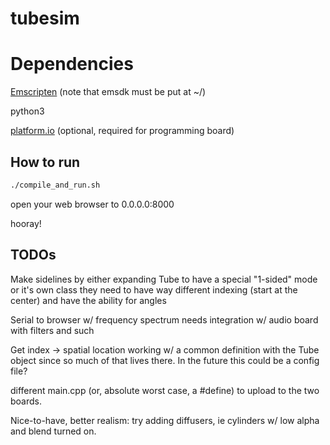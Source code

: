 # tubesim

# Dependencies

[Emscripten](https://emscripten.org/docs/getting_started/downloads.html) (note that emsdk must be put at ~/)

python3

[platform.io](https://platformio.org/) (optional, required for programming board)


## How to run

```bash
./compile_and_run.sh
```

open your web browser to 0.0.0.0:8000

hooray!

## TODOs

Make sidelines by either expanding Tube to have a special "1-sided" mode or it's own class
    they need to have way different indexing (start at the center) and have the ability for angles

Serial to browser w/ frequency spectrum
    needs integration w/ audio board with filters and such

Get index -> spatial location working w/ a common definition with the Tube object since so much of that lives there. In the future this could be a config file?

different main.cpp (or, absolute worst case, a #define) to upload to the two boards.

Nice-to-have, better realism: try adding diffusers, ie cylinders w/ low alpha and blend turned on.